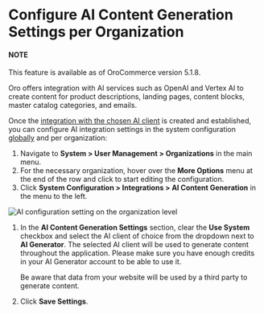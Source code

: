 <a id="organization-ai-settings"></a>

# Configure AI Content Generation Settings per Organization

#### NOTE
This feature is available as of OroCommerce version 5.1.8.

Oro offers integration with AI services such as OpenAI and Vertex AI to create content for product descriptions, landing pages, content blocks, master catalog categories, and emails.

Once the [integration with the chosen AI client](../../../../../integrations/ai/index.md#user-guide-ai-integrations) is created and established, you can configure AI integration settings in the system configuration [globally](../../../../../configuration/system/integrations/ai-settings.md#admin-configuration-ai-integration-settings) and per organization:

1. Navigate to **System > User Management > Organizations** in the main menu.
2. For the necessary organization, hover over the <i class="fa fa-ellipsis-h fa-lg" aria-hidden="true"></i> **More Options** menu at the end of the row and click <i class="fas fa-cog" aria-hidden="true"></i> to start editing the configuration.
3. Click **System Configuration > Integrations > AI Content Generation** in the menu to the left.

![AI configuration setting on the organization level](user/img/system/user_management/org_configuration/ai/ai-org-setting.png)
1. In the **AI Content Generation Settings** section, clear the **Use System** checkbox and select the AI client of choice from the dropdown next to **AI Generator**. The selected AI client will be used to generate content throughout the application. Please make sure you have enough credits in your AI Generator account to be able to use it.

   Be aware that data from your website will be used by a third party to generate content.
2. Click **Save Settings**.

<!-- fa-bars = fa-navicon -->
<!-- Ic Tiles is used as Set As Default in saved views, and as tiles in display layout options -->
<!-- IcPencil refers to Rename in Commerce and Inline Editing in CRM -->
<!-- Check mark in the square. -->
<!-- SortDesc is also used as drop-down arrow -->
